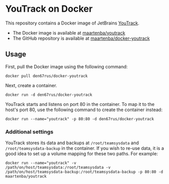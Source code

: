 # YouTrack on Docker

This repository contains a Docker image of JetBrains [YouTrack](http://www.jetbrains.com/youtrack).

* The Docker image is available at [maartenba/youtrack](https://registry.hub.docker.com/u/maartenba/youtrack)
* The GitHub repository is available at [maartenba/docker-youtrack](https://github.com/maartenba/docker-youtrack)

## Usage

First, pull the Docker image using the following command:

	docker pull den67rus/docker-youtrack

Next, create a container.

	docker run -d den67rus/docker-youtrack

YouTrack starts and listens on port 80 in the container. To map it to the host's port 80, use the following command to create the container instead:

	docker run --name="youtrack" -p 80:80 -d den67rus/docker-youtrack

### Additional settings

YouTrack stores its data and backups at ```/root/teamsysdata``` and ```/root/teamsysdata-backup``` in the container. If you wish to re-use data, it is a good idea to set up a volume mapping for these two paths. For example:

	docker run --name="youtrack" -v /path/on/host/teamsysdata:/root/teamsysdata -v /path/on/host/teamsysdata-backup:/root/teamsysdata-backup -p 80:80 -d maartenba/youtrack
